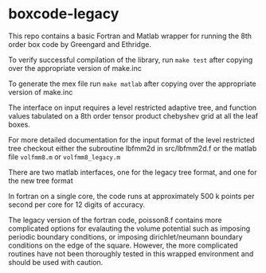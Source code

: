# boxcode-legacy
This repo contains a basic Fortran and Matlab wrapper for running the 
8th order box code by Greengard and Ethridge.

To verify successful compilation of the library, run `make test`
after copying over the appropriate version of make.inc

To generate the mex file run `make matlab` after copying over the 
appropriate version of make.inc

The interface on input requires a level restricted adaptive tree, 
and function values tabulated on a 8th order tensor product 
chebyshev grid at all the leaf boxes.

For more detailed documentation for the input format of the level
restricted tree checkout either the subroutine lbfmm2d in src/lbfmm2d.f 
or the matlab file `volfmm8.m` or `volfmm8_legacy.m`

There are two matlab interfaces, one for the legacy tree format, and
one for the new tree format

In fortran on a single core, the code runs at approximately 500 k points 
per second per core for 12 digits of accuracy. 

The legacy version of the fortran code, poisson8.f contains more
complicated options for evalauting the volume potential such as
imposing periodic boundary conditions, or imposing dirichlet/neumann
boundary conditions on the edge of the square. However, the more
complicated routines have not been thoroughly tested in this wrapped
environment and should be used with caution.
